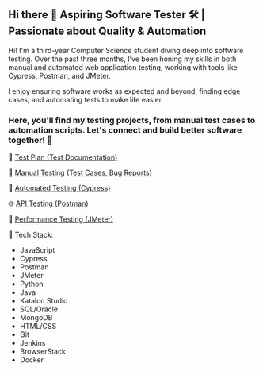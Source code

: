 ## Hi there 👋 Aspiring Software Tester 🛠️ | Passionate about Quality & Automation

Hi! I'm a third-year Computer Science student diving deep into software testing. Over the past three months, I’ve been honing my skills in both manual and automated web application testing, working with tools like Cypress, Postman, and JMeter.

I enjoy ensuring software works as expected and beyond, finding edge cases, and automating tests to make life easier.

### Here, you'll find my testing projects, from manual test cases to automation scripts. Let's connect and build better software together! 🚀

📌 [Test Plan (Test Documentation)](https://github.com/kamknap/Test-Plan)

📝 [Manual Testing (Test Cases, Bug Reports)](https://github.com/kamknap/Manual-Testing)

🤖 [Automated Testing (Cypress)](https://github.com/kamknap/Automated-Testing)

🌐 [API Testing (Postman)](https://github.com/kamknap/API-Testing) 

🚀 [Performance Testing (JMeter)](https://github.com/kamknap/Performance-Testing)

🔧 Tech Stack:

- JavaScript
- Cypress
- Postman
- JMeter
- Python
- Java
- Katalon Studio
- SQL/Oracle
- MongoDB
- HTML/CSS
- Git
- Jenkins
- BrowserStack
- Docker
